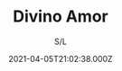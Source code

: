 ---
id: '33f2cb1e-18be-4b7e-8878-b5714e2a2dc4'
type: 'movie' # Filme, Série, Anime
title: "Divino Amor"
synopsis: ["Joana usa sua posição no trabalho para salvar casais que chegam para se divorciar. Ela faz de tudo para seduzir os clientes a participarem de uma terapia religiosa de reconciliação no grupo Divino Amor. Tudo é em nome de um projeto maior para a manutenção da família sagrada dentro da fé e da fidelidade conjugal",
]
originalTitle: "Divino Amor"
date: '2021-04-05T21:02:38.000Z'
update: '2021-04-05T21:02:38.000Z'
releaseDate: '2019-03-21T03:00:00.000Z'
imdb:
  rating: '6.3' # 8.5
  id: '' # tt0470752
duration: '1h 40m'
trailer:
  urls: [
    '4ZTVxQOQdMY',
  ]
tags: ['1080p', '1080p']
genre: ['Drama'] #
quality: 'WEB-DL' # BluRay, WEB-DL, HDTV, WEB-DL4K, WEB-DLe
format: 'Mkv | Mp4' # MKV, MP4, TS
audio: 'Português' # Dublado, Legendado, Dual Audio, Dub & Leg
subtitle: 'S/L' # Português, inglês,
size: '1 GB | 4.60 GB' # 4.8 GB
audioQuality: 10
videoQuality: 10
directors: []
#  - name: 'Lana Wachowski'
#    image: ''
#  - name: 'Lilly Wachowski'
#    image: ''
cast: []
#  - name: 'Keanu Reeves'
#    image: ''
#    characterName: 'Neo'
writers: []
#  - name: ''
#    image: ''
maturityRating:
  age: '' # L , 10, 12, 14, 16, 18
  topics: [''] # Violence, Illegal drugs, Inappropriate Language, Legal Drugs, Sexual Content, Extreme Violence
###########################################
download:
  
  - url: 'magnet:?xt=urn:btih:24965f900b94e4aeee3b142c42f64bfc179dedc4&dn=Divino%20Amor%202019%20%5B1080p%5D%20%5BFULL%5D%20%5BWEB-DL%5D%20%5BNACIONAL%5D'
    resolution: '1080p' # 720p, 1080p, 4K,
    audio: 'Dual Áudio' # Dublado, Legendado, Dual Audio
    size: '' # 4.8 GB
    quality: '' # BluRay, WEB-DL
    format: '' # MKV
  - url: 'magnet:?xt=urn:btih:e9768a52a93b2adb20f54215b251ece09cf886ec&dn=Divino%20Amor%202019%20(1080p)%20LAPUMiA&tr=udp%3a%2f%2ftracker.tiny-vps.com%3a6969%2fannounce&tr=udp%3a%2f%2ftracker.coppersurfer.tk%3a6969%2fannounce&tr=udp%3a%2f%2fipv4.tracker.harry.lu%3a80%2fannounce&tr=udp%3a%2f%2fopen.demonii.si%3a1337%2fannounce&tr=udp%3a%2f%2ftracker.torrent.eu.org%3a451&tr=udp%3a%2f%2fexplodie.org%3a6969%2fannounce&tr=udp%3a%2f%2ftracker.opentrackr.org%3a1337%2fannounce&tr=udp%3a%2f%2ftracker.pirateparty.gr%3a6969%2fannounce&tr=udp%3a%2f%2fexodus.desync.com%3a6969%2fannounce'
    resolution: '1080p' # 720p, 1080p, 4K,
    audio: 'Dual Áudio' # Dublado, Legendado, Dual Audio
    size: '' # 4.8 GB
    quality: '' # BluRay, WEB-DL
    format: '' # MKV
images:
  cover: '/assets/movies/divino-amor.jpg'
  background: '/assets/movies/'
---